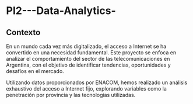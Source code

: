 # PI2---Data-Analytics-

## Contexto
En un mundo cada vez más digitalizado, el acceso a Internet se ha convertido en una necesidad fundamental. Este proyecto se enfoca en analizar el comportamiento del sector de las telecomunicaciones en Argentina, con el objetivo de identificar tendencias, oportunidades y desafíos en el mercado.

Utilizando datos proporcionados por ENACOM, hemos realizado un análisis exhaustivo del acceso a Internet fijo, explorando variables como la penetración por provincia y las tecnologías utilizadas.

